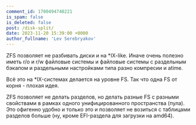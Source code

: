 ```yaml
---
comment_id: 1700494740221
is_spam: false
is_deleted: false
post: /disk-split/
date: 2023-11-20 15:39:00 +0000
author_fullname: 'Lev Serebryakov'
---
```


ZFS позволяет не разбивать диски и на *IX-like.
Иначе очень полезно иметь r/o и r/w файловые системы и файловые системы с раздельным бэкапом и раздельными настройками типа разно компресии и atime.

Всё это на *IX-системах делается на уровне FS. Так что одна FS от корня - плохая идея.

ZFS позволяет не делать разделов, но делать разные FS с разными свойствами в рамках одного унифицированного пространства (пула). Это офигенно удобно и только это и позволяет не возиться с таблицами разделов больше (ну, кроме EFI-раздела для загрузки на amd64).
